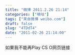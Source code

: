 ```yaml
---
title: "微博 2011.2.26 21:14"
categories: ["嘀咕"]
tags: ["来自微博 weibo.com"]
draft: false
slug: "4TDdT4"
date: "2011-02-26 21:14:00"
---
```


<p>如果我不能再Play CS O网页链接 ​​​​</p>
